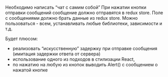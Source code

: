 Необходимо написать “чат с самим собой”
При нажатии кнопки отправки сообщений сообщение должно отправятся в redux store.
Поле с сообщениями должно брать данные из redux store.
Можно пользоваться - всем, устанавливать любые библиотеки, зависимости и т.д. 

Будет плюсом:

- реализовать “искусственную” задержку при отправке сообщения (имитация задержки ответа от сервера)
- использование одного из подходов в стилизации React,
- по нажатию на любую из кнопок выводить Alert() с сообщением о нажатой кнопке

